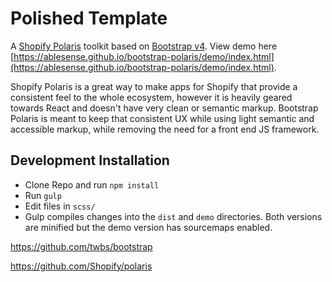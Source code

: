 # Polished Template
A [Shopify Polaris](https://polaris.shopify.com/) toolkit based on [Bootstrap v4](http://getbootstrap.com/). View demo here [https://ablesense.github.io/bootstrap-polaris/demo/index.html](https://ablesense.github.io/bootstrap-polaris/demo/index.html).

Shopify Polaris is a great way to make apps for Shopify that provide a consistent feel to the whole ecosystem, however it is heavily geared towards React and doesn't have very clean or semantic markup. Bootstrap Polaris is meant to keep that consistent UX while using light semantic and accessible markup, while removing the need for a front end JS framework.

## Development Installation

- Clone Repo and run `npm install`
- Run `gulp`
- Edit files in `scss/`
- Gulp compiles changes into the `dist` and `demo` directories. Both versions are minified but the demo version has sourcemaps enabled.

https://github.com/twbs/bootstrap

https://github.com/Shopify/polaris